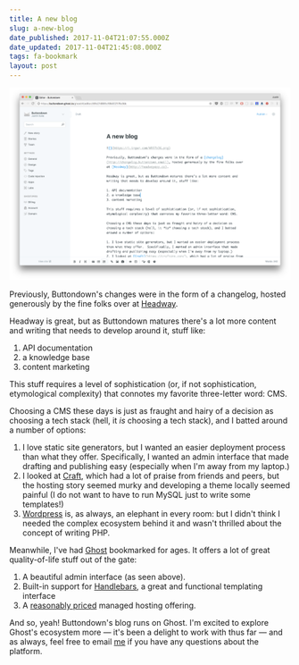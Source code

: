 ```yaml
---
title: A new blog
slug: a-new-blog
date_published: 2017-11-04T21:07:55.000Z
date_updated: 2017-11-04T21:45:08.000Z
tags: fa-bookmark
layout: post
---
```


<p><img src="/img/50.png" alt=""></p>
<p>Previously, Buttondown's changes were in the form of a changelog, hosted generously by the fine folks over at <a href="https://headwayapp.co">Headway</a>.</p>
<p>Headway is great, but as Buttondown matures there's a lot more content and writing that needs to develop around it, stuff like:</p>
<ol>
<li>API documentation</li>
<li>a knowledge base</li>
<li>content marketing</li>
</ol>
<p>This stuff requires a level of sophistication (or, if not sophistication, etymological complexity) that connotes my favorite three-letter word: CMS.</p>
<p>Choosing a CMS these days is just as fraught and hairy of a decision as choosing a tech stack (hell, it <em>is</em> choosing a tech stack), and I batted around a number of options:</p>
<ol>
<li>I love static site generators, but I wanted an easier deployment process than what they offer.  Specifically, I wanted an admin interface that made drafting and publishing easy (especially when I'm away from my laptop.)</li>
<li>I looked at <a href="https://craftcms.com/">Craft</a>, which had a lot of praise from friends and peers, but the hosting story seemed murky and developing a theme locally seemed painful (I do not want to have to run MySQL just to write some templates!)</li>
<li><a href="https://wordpress.com/">Wordpress</a> is, as always, an elephant in every room: but I didn't think I needed the complex ecosystem behind it and wasn't thrilled about the concept of writing PHP.</li>
</ol>
<p>Meanwhile, I've had <a href="https://ghost.org">Ghost</a> bookmarked for ages.  It offers a lot of great quality-of-life stuff out of the gate:</p>
<ol>
<li>A beautiful admin interface (as seen above).</li>
<li>Built-in support for <a href="https://handlebarsjs.com/">Handlebars</a>, a great and functional templating interface</li>
<li>A <a href="https://ghost.org/pricing/">reasonably priced</a> managed hosting offering.</li>
</ol>
<p>And so, yeah! Buttondown's blog runs on Ghost. I'm excited to explore Ghost's ecosystem more — it's been a delight to work with thus far — and as always, feel free to email <a href="mailto:justin@buttondown.email">me</a> if you have any questions about the platform.</p>
